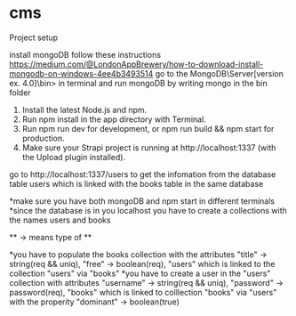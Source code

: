 # cms

Project setup

install mongoDB
follow these instructions https://medium.com/@LondonAppBrewery/how-to-download-install-mongodb-on-windows-4ee4b3493514
go to the MongoDB\Server\[version ex. 4.0]\bin> in terminal and run mongoDB by writing mongo in the bin folder


1. Install the latest Node.js and npm.
2. Run npm install in the app directory with Terminal.
3. Run npm run dev for development, or npm run build && npm start for production.
4. Make sure your Strapi project is running at http://localhost:1337 (with the Upload plugin installed).

go to http://localhost:1337/users to get the infomation from the database table users which is linked with the books table in the same database

*make sure you have both mongoDB and npm start in different terminals
*since the database is in you localhost you have to create a collections with the names users and books

** -> means type of **

*you have to populate the books collection with the attributes "title" -> string(req && uniq), "free" -> boolean(req), "users" which is linked to the collection "users" via "books"
*you have to create a user in the "users" collection with attributes "username" -> string(req && uniq), "password" -> password(req), "books" which is linked to colllection "books" via "users" with the properity "dominant" -> boolean(true)
